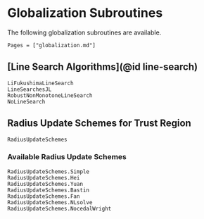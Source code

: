 # Globalization Subroutines

The following globalization subroutines are available.

```@index
Pages = ["globalization.md"]
```

## [Line Search Algorithms](@id line-search)

```@docs
LiFukushimaLineSearch
LineSearchesJL
RobustNonMonotoneLineSearch
NoLineSearch
```

## Radius Update Schemes for Trust Region

```@docs
RadiusUpdateSchemes
```

### Available Radius Update Schemes

```@docs
RadiusUpdateSchemes.Simple
RadiusUpdateSchemes.Hei
RadiusUpdateSchemes.Yuan
RadiusUpdateSchemes.Bastin
RadiusUpdateSchemes.Fan
RadiusUpdateSchemes.NLsolve
RadiusUpdateSchemes.NocedalWright
```
